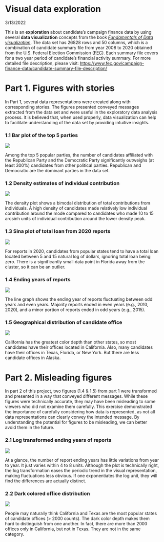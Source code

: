 Visual data exploration
================
3/13/2022

This is an **exploration** about candidate’s campaign finance data by
using several **data visualization** concepts from the book
[*Fundamentals of Data
visualization*](https://clauswilke.com/dataviz/index.html). The data set
has 26828 rows and 50 columns, which is a combination of candidate
summary file from year 2008 to 2020 obtained from the U.S. Federal
Election Commission ([FEC](https://www.fec.gov/)). Each summary file
covers for a two year period of candidate’s financial activity summary.
For more detailed file description, please visit:
<https://www.fec.gov/campaign-finance-data/candidate-summary-file-description/>

# Part 1. Figures with stories

In Part 1, several data representations were created along with
corresponding stories. The figures presented conveyed messages extracted
from the data set and were useful in the exploratory data analysis
process. It is believed that, when used properly, data visualization can
help to facilitate understanding of the data set by providing intuitive
insights.

### 1.1 Bar plot of the top 5 parties

![](dataviz_files/figure-gfm/party-barplot-1.png)<!-- -->

Among the top 5 popular parties, the number of candidates affiliated
with the Republican Party and the Democratic Party significantly
outweighs (at least 300%) candidates from other political parties.
Republican and Democratic are the dominant parties in the data set.

### 1.2 Density estimates of individual contribution

![](dataviz_files/figure-gfm/individual-contribution-density-1.png)<!-- -->

The density plot shows a bimodal distribution of total contributions
from individuals. A high density of candidates made relatively low
individual contribution around the mode compared to candidates who made
10 to 15 arcsinh units of individual contribution around the lower
density peak.

### 1.3 Sina plot of total loan from 2020 reports

![](dataviz_files/figure-gfm/sina-total-loan-1.png)<!-- -->

For reports in 2020, candidates from popular states tend to have a total
loan located between 5 and 15 natural log of dollars, ignoring total
loan being zero. There is a significantly small data point in Florida
away from the cluster, so it can be an outlier.

### 1.4 Ending years of reports

![](dataviz_files/figure-gfm/timeline-report-1.png)<!-- -->

The line graph shows the ending year of reports fluctuating between odd
years and even years. Majority reports ended in even years (e.g., 2010,
2020), and a minor portion of reports ended in odd years (e.g., 2015).

### 1.5 Geographical distribution of candidate office

![](dataviz_files/figure-gfm/choropleth-candidate-office-1.png)<!-- -->

California has the greatest color depth than other states, so most
candidates have their offices located in California. Also, many
candidates have their offices in Texas, Florida, or New York. But there
are less candidate offices in Alaska.

# Part 2. Misleading figures

In part 2 of this project, two figures (1.4 & 1.5) from part 1 were
transformed and presented in a way that conveyed different messages.
While these figures were technically accurate, they may have been
misleading to some viewers who did not examine them carefully. This
exercise demonstrated the importance of carefully considering how data
is represented, as not all data representations can clearly convey the
intended message. By understanding the potential for figures to be
misleading, we can better avoid them in the future.

### 2.1 Log transformed ending years of reports

![](dataviz_files/figure-gfm/bad-timeline-report-1.png)<!-- -->

At a glance, the number of report ending years has little variations
from year to year. It just varies within 4 to 8 units. Although the plot
is technically right, the log transformation eases the periodic trend in
the visual representation, making fluctuations less obvious. If one
exponentiates the log unit, they will find the differences are actually
distinct.

### 2.2 Dark colored office distribution

![](dataviz_files/figure-gfm/bad-choropleth-candidate-office-1.png)<!-- -->

People may naturally think California and Texas are the most popular
states of candidate offices (&gt; 2000 counts). The dark color depth
makes them hard to distinguish from one another. In fact, there are more
than 2000 offices only in California, but not in Texas. They are not in
the same category.

